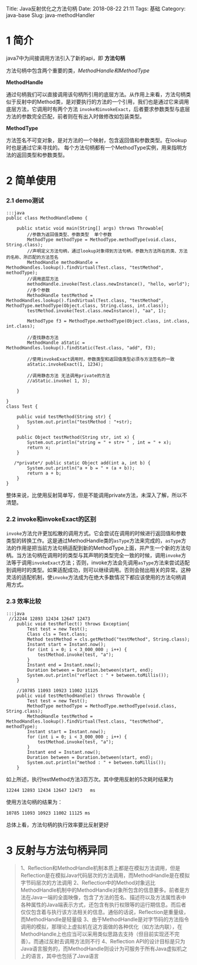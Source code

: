 Title: Java反射优化之方法句柄
Date: 2018-08-22 21:11
Tags: 基础
Category: java-base
Slug: java-methodHandler



# 1 简介
java7中为间接调用方法引入了新的api，即 **方法句柄**

方法句柄中包含两个重要的类，_MethodHandle和MethodType_

**MethodHandle**

通过句柄我们可以直接调用该句柄所引用的底层方法。从作用上来看，方法句柄类似于反射中的Method类，是对要执行的方法的一个引用，我们也是通过它来调用底层方法，它调用时有两个方法 `invoke和invokeExact`，后者要求参数类型与底层方法的参数完全匹配，前者则在有出入时做修改如包装类型。

**MethodType**

方法签名不可变对象，是对方法的一个映射，包含返回值和参数类型。在lookup时也是通过它来寻找的。
每个方法句柄都有一个MethodType实例，用来指明方法的返回类型和参数类型。

# 2 简单使用

### 2.1 demo测试
```
:::java
public class MethodHandleDemo {
    
    public static void main(String[] args) throws Throwable{
        //参数为返回值类型、参数类型  单个参数
        MethodType methodType = MethodType.methodType(void.class, String.class);
        //声明定义方法句柄，通过lookup对象得到方法句柄，参数为方法所在的类、方法的名称、所匹配的方法签名
        MethodHandle methodHandle = MethodHandles.lookup().findVirtual(Test.class, "testMethod", methodType);
        //调用底层方法
        methodHandle.invoke(Test.class.newInstance(), "hello, world");
        //多个参数
        MethodHandle testMethod = MethodHandles.lookup().findVirtual(Test.class, "testMethod", MethodType.methodType(Object.class, String.class, int.class));
        testMethod.invoke(Test.class.newInstance(), "aa", 1);

        MethodType f3 = MethodType.methodType(Object.class, int.class, int.class);

        //查找静态方法
        MethodHandle aStatic = MethodHandles.lookup().findStatic(Test.class, "add", f3);

        //使用invokeExact调用时，参数类型和返回值类型必须与方法签名的一致
        aStatic.invokeExact(1, 1234);

        //调用静态方法 无法调用private的方法
        //aStatic.invoke( 1, 3);

    }

}
class Test {

    public void testMethod(String str) {
        System.out.println("testMethod : "+str);
    }

    public Object testMethod(String str, int x) {
        System.out.println("string = " + str+ " , int = " + x);
        return x;
    }

   /*private*/ public static Object add(int a, int b) {
        System.out.println("a + b = " + (a + b));
        return a + b;
    }
}
```
整体来说，比使用反射简单写，但是不能调用private方法，未深入了解，所以不清楚。

### 2.2 invoke和invokeExact的区别
      
`invoke`方法允许更加松散的调用方式。它会尝试在调用的时候进行返回值和参数类型的转换工作。这是通过MethodHandle类的`asType`方法来完成的，`asType`方法的作用是把当前方法句柄适配到新的MethodType上面，并产生一个新的方法句柄。当方法句柄在调用时的类型与其声明的类型完全一致的时候，调用`invoke`方法等于调用`invokeExact`方法；否则，invoke方法会先调用`asType`方法来尝试适配到调用时的类型。如果适配成功，则可以继续调用。否则会抛出相关的异常。这种灵活的适配机制，使`invoke`方法成为在绝大多数情况下都应该使用的方法句柄调用方式。

### 2.3 效率比较

```
:::java
 //12244 12893 12434 12647 12473
    public void testReflect() throws Exception{
        Test test = new Test();
        Class cls = Test.class;
        Method testMethod = cls.getMethod("testMethod", String.class);
        Instant start = Instant.now();
        for (int i = 0; i < 3_000_000 ; i++) {
            testMethod.invoke(test, "a");
        }
        Instant end = Instant.now();
        Duration between = Duration.between(start, end);
        System.out.println("reflect : " + between.toMillis());
    }

    //10785 11093 10923 11002 11125
    public void testMethodHandle() throws Throwable {
        Test test = new Test();
        MethodType methodType = MethodType.methodType(void.class, String.class);
        MethodHandle testMethod = MethodHandles.lookup().findVirtual(Test.class, "testMethod", methodType);
        Instant start = Instant.now();
        for (int i = 0; i < 3_000_000 ; i++) {
            testMethod.invoke(test, "a");
        }
        Instant end = Instant.now();
        Duration between = Duration.between(start, end);
        System.out.println("method : " + between.toMillis());
    }
```
如上所述，执行testMethod方法3百万次。其中使用反射的5次耗时结果为
```
12244 12893 12434 12647 12473   ms
```
使用方法句柄的结果为：

```
10785 11093 10923 11002 11125 ms
```
总体上看，方法句柄的执行效率要比反射更好



# 3 反射与方法句柄异同

 >1、Reflection和MethodHandle机制本质上都是在模拟方法调用，但是Reflection是在模拟Java代码层次的方法调用，而MethodHandle是在模拟字节码层次的方法调用
>  2、Reflection中的Method对象远比MethodHandle机制中的MethodHandle对象所包含的信息要多。前者是方法在Java一端的全面映像，包含了方法的签名、描述符以及方法属性表中各种属性的Java端表示方式，还包含有执行权限等的运行期信息。而后者仅仅包含着与执行该方法相关的信息。通俗的话说，Reflection是重量级，而MethodHandle是轻量级
 >3、由于MethodHandle是对字节码的方法指令调用的模拟，那理论上虚拟机在这方面做的各种优化（如方法内联），在MethodHandle上也应当可以采用类似思路去支持（但目前实现还不完善）。而通过反射去调用方法则不行
 >4、Reflection API的设计目标是只为Java语言服务的，而MethodHandle则设计为可服务于所有Java虚拟机之上的语言，其中也包括了Java语言
